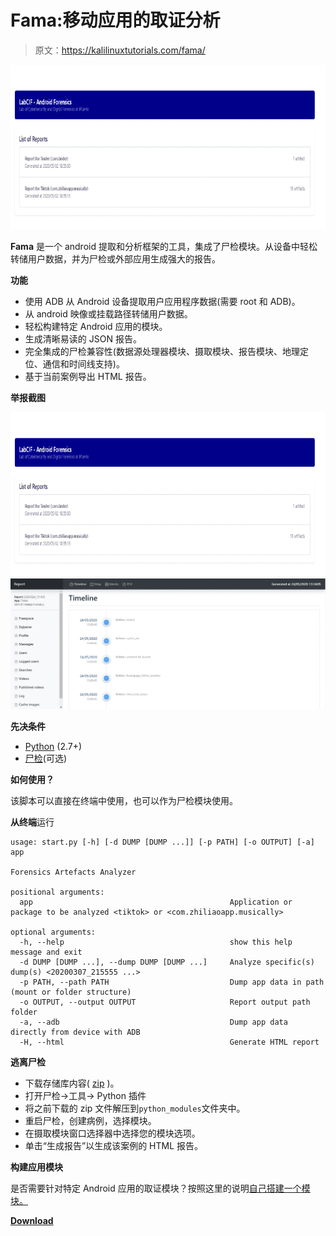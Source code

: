 # Fama:移动应用的取证分析

> 原文：<https://kalilinuxtutorials.com/fama/>

[![Fama : Forensic Analysis For Mobile Apps](img//ec0516c688578b08aafdceaa2831455a.png "Fama : Forensic Analysis For Mobile Apps")](https://1.bp.blogspot.com/-i62xinR3CzU/X7LkGvArkdI/AAAAAAAAH_0/2kqO_bUVnqs9SKgSaQ1XFnpeCbPW-aFywCLcBGAsYHQ/s728/Screenshots--1%25281%2529.png)

**Fama** 是一个 android 提取和分析框架的工具，集成了尸检模块。从设备中轻松转储用户数据，并为尸检或外部应用生成强大的报告。

**功能**

*   使用 ADB 从 Android 设备提取用户应用程序数据(需要 root 和 ADB)。
*   从 android 映像或挂载路径转储用户数据。
*   轻松构建特定 Android 应用的模块。
*   生成清晰易读的 JSON 报告。
*   完全集成的尸检兼容性(数据源处理器模块、摄取模块、报告模块、地理定位、通信和时间线支持)。
*   基于当前案例导出 HTML 报告。

**举报截图**

![Fama : Forensic Analysis For Mobile Apps](img//ec0516c688578b08aafdceaa2831455a.png "Fama : Forensic Analysis For Mobile Apps")![](img//abd506af3aea7abfa418dbf8c72ab659.png)

**先决条件**

*   [Python](https://www.python.org/downloads/) (2.7+)
*   [尸检](https://www.sleuthkit.org/autopsy/)(可选)

**如何使用？**

该脚本可以直接在终端中使用，也可以作为尸检模块使用。

**从终端**运行

```
usage: start.py [-h] [-d DUMP [DUMP ...]] [-p PATH] [-o OUTPUT] [-a] app

Forensics Artefacts Analyzer

positional arguments:
  app                                            Application or package to be analyzed <tiktok> or <com.zhiliaoapp.musically>

optional arguments:
  -h, --help                                     show this help message and exit
  -d DUMP [DUMP ...], --dump DUMP [DUMP ...]     Analyze specific(s) dump(s) <20200307_215555 ...>
  -p PATH, --path PATH                           Dump app data in path (mount or folder structure)
  -o OUTPUT, --output OUTPUT                     Report output path folder
  -a, --adb                                      Dump app data directly from device with ADB
  -H, --html                                     Generate HTML report
```

**逃离尸检**

*   下载存储库内容( [zip](https://github.com/labcif/FAMA/archive/master.zip) )。
*   打开尸检->工具-> Python 插件
*   将之前下载的 zip 文件解压到`python_modules`文件夹中。
*   重启尸检，创建病例，选择模块。
*   在摄取模块窗口选择器中选择您的模块选项。
*   单击“生成报告”以生成该案例的 HTML 报告。

**构建应用模块**

是否需要针对特定 Android 应用的取证模块？按照这里的说明[自己搭建一个模块。](https://github.com/labcif/FAMA/blob/master/modules/README.md)

[**Download**](https://github.com/labcif/FAMA)